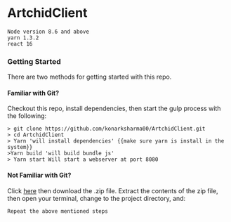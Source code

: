 # ArtchidClient
```
Node version 8.6 and above
yarn 1.3.2
react 16

```
### Getting Started

There are two methods for getting started with this repo.

#### Familiar with Git?
Checkout this repo, install dependencies, then start the gulp process with the following:

```
> git clone https://github.com/konarksharma00/ArtchidClient.git
> cd ArtchidClient
> Yarn 'will install dependencies' {{make sure yarn is install in the system}}
>Yarn build 'will build bundle js'
> Yarn start Will start a webserver at port 8080
```

#### Not Familiar with Git?
Click [here](https://github.com/konarksharma00/ArtchidClient.git) then download the .zip file.  Extract the contents of the zip file, then open your terminal, change to the project directory, and:

```
Repeat the above mentioned steps
```
